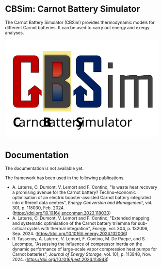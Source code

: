 # CBSim: Carnot Battery Simulator

The Carnot Battery Simulator (CBSim) provides thermodynamic models for different Carnot batteries. It can be used to carry out energy and exergy analyses.

<p align="center">
  <img src="CBSim_logo.svg" width="600">
</p>

Documentation
=============

The documentation is not available yet.

The framework has been used in the following publications:
* A. Laterre, O. Dumont, V. Lemort and F. Contino, "Is waste heat recovery a promising avenue for the Carnot battery? Techno-economic optimisation of an electric booster-assisted Carnot battery integrated into different data centres", *Energy Conversion and Management*, vol. 301, p. 118030, Feb. 2024. (https://doi.org/10.1016/j.enconman.2023.118030)
* A. Laterre, O. Dumont, V. Lemort and F. Contino, "Extended mapping and systematic optimisation of the Carnot battery trilemma for sub-critical cycles with thermal integration", *Energy*, vol. 304, p. 132006, Sep. 2024. (https://doi.org/10.1016/j.energy.2024.132006)
* R. Tassenoy, A. Laterre, V. Lemort, F. Contino, M. De Paepe, and S. Lecompte, "Assessing the influence of compressor inertia on the dynamic performance of large-scale vapor compression heat pumps for Carnot batteries", *Journal of Energy Storage*, vol. 101, p. 113948, Nov. 2024. (https://doi.org/10.1016/j.est.2024.113948)
